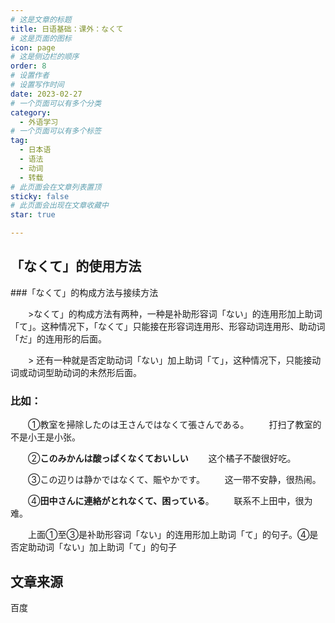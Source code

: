```yaml
---
# 这是文章的标题
title: 日语基础：课外：なくて
# 这是页面的图标
icon: page
# 这是侧边栏的顺序
order: 8
# 设置作者
# 设置写作时间
date: 2023-02-27
# 一个页面可以有多个分类
category:
  - 外语学习
# 一个页面可以有多个标签
tag:
  - 日本语
  - 语法
  - 动词
  - 转载
# 此页面会在文章列表置顶
sticky: false
# 此页面会出现在文章收藏中
star: true

---
```





## 「なくて」的使用方法

###「なくて」的构成方法与接续方法

　　>なくて」的构成方法有两种，一种是补助形容词「ない」的连用形加上助词「て」。这种情况下，「なくて」只能接在形容词连用形、形容动词连用形、助动词「だ」的连用形的后面。

　　> 还有一种就是否定助动词「ない」加上助词「て」，这种情况下，只能接动词或动词型助动词的未然形后面。

### 比如：
　　①教室を掃除したのは王さんではなくて張さんである。
　　打扫了教室的不是小王是小张。

　　②**このみかんは酸っぱくなくておいしい**
　　这个橘子不酸很好吃。

　　③この辺りは静かではなくて、賑やかです。
　　这一带不安静，很热闹。

　　④**田中さんに連絡がとれなくて、困っている**。
　　联系不上田中，很为难。

　　上面①至③是补助形容词「ない」的连用形加上助词「て」的句子。④是否定助动词「ない」加上助词「て」的句子
 
 ## 文章来源
 百度


　　
